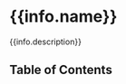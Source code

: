 # {{info.name}}
{{info.description}}
<!-- #include badges.md -->

## Table of Contents
<!-- START doctoc -->
<!-- END doctoc -->

<!-- #include requirements.md -->
<!-- #include installation.md -->
<!-- #include usage.md -->
<!-- #include ../../docs/CONTRIBUTING.md -->

[npm]: https://www.npmjs.com/package/{{info.name}}
[github]: https://github.com/pustovitDmytro/{{info.name}}